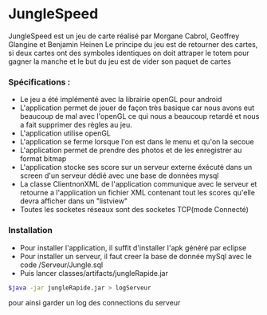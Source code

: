 # JungleSpeed

JungleSpeed est un jeu de carte réalisé par Morgane Cabrol, Geoffrey Glangine et Benjamin Heinen
Le principe du jeu est de retourner des cartes, si deux cartes ont des symboles identiques on doit attraper le totem pour gagner la manche et le but du jeu est de vider son paquet de cartes 
### Spécifications :
* Le jeu a été implémenté avec la librairie openGL pour android
* L'application permet de jouer de façon très basique car nous avons eut beaucoup de mal avec l'openGL ce qui nous a beaucoup retardé et nous a fait supprimer des règles au jeu. 
* L'application utilise openGL 
* L'application se ferme lorsque l'on est dans le menu et qu'on la secoue
* L'application permet de prendre des photos et de les enregistrer au format bitmap
* L'application stocke ses score sur un serveur externe éxécuté dans un screen d'un serveur dédié avec une base de données mysql
* La classe ClientnonXML de l'application communique avec le serveur et retourne a l'application un fichier XML contenant tout les scores qu'elle devra afficher dans un "listview"
* Toutes les socketes réseaux sont des socketes TCP(mode Connecté)

### Installation

* Pour installer l'application, il suffit d'installer l'apk généré par eclipse
* Pour installer un serveur, il faut creer la base de donnée mySql avec le code /Serveur/Jungle.sql
* Puis lancer classes/artifacts/jungleRapide.jar 
```sh
$java -jar jungleRapide.jar > logServeur
```
pour ainsi garder un log des connections du serveur
